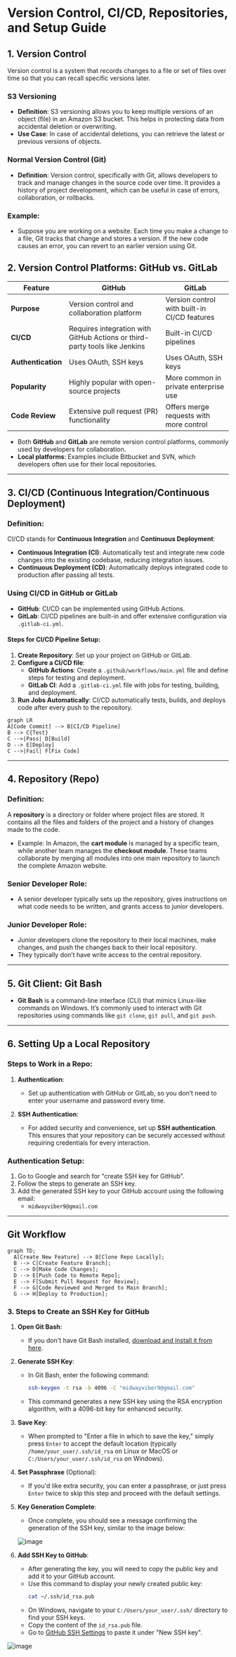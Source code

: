 # Version Control, CI/CD, Repositories, and Setup Guide

## 1. **Version Control**

Version control is a system that records changes to a file or set of files over time so that you can recall specific versions later.

### **S3 Versioning**

- **Definition**: S3 versioning allows you to keep multiple versions of an object (file) in an Amazon S3 bucket. This helps in protecting data from accidental deletion or overwriting.
- **Use Case**: In case of accidental deletions, you can retrieve the latest or previous versions of objects.

### **Normal Version Control (Git)**

- **Definition**: Version control, specifically with Git, allows developers to track and manage changes in the source code over time. It provides a history of project development, which can be useful in case of errors, collaboration, or rollbacks.

### **Example**:

- Suppose you are working on a website. Each time you make a change to a file, Git tracks that change and stores a version. If the new code causes an error, you can revert to an earlier version using Git.

## 2. **Version Control Platforms: GitHub vs. GitLab**

| Feature            | GitHub                                                       | GitLab                                       |
| ------------------ | ------------------------------------------------------------ | -------------------------------------------- |
| **Purpose**        | Version control and collaboration platform                   | Version control with built-in CI/CD features |
| **CI/CD**          | Requires integration with GitHub Actions or third-party tools like Jenkins | Built-in CI/CD pipelines                     |
| **Authentication** | Uses OAuth, SSH keys                                         | Uses OAuth, SSH keys                         |
| **Popularity**     | Highly popular with open-source projects                     | More common in private enterprise use        |
| **Code Review**    | Extensive pull request (PR) functionality                    | Offers merge requests with more control      |

- Both **GitHub** and **GitLab** are remote version control platforms, commonly used by developers for collaboration.
- **Local platforms**: Examples include Bitbucket and SVN, which developers often use for their local repositories.

---

## 3. **CI/CD (Continuous Integration/Continuous Deployment)**

### **Definition**:

CI/CD stands for **Continuous Integration** and **Continuous Deployment**:

- **Continuous Integration (CI)**: Automatically test and integrate new code changes into the existing codebase, reducing integration issues.
- **Continuous Deployment (CD)**: Automatically deploys integrated code to production after passing all tests.

### **Using CI/CD in GitHub or GitLab**

- **GitHub**: CI/CD can be implemented using GitHub Actions.
- **GitLab**: CI/CD pipelines are built-in and offer extensive configuration via `.gitlab-ci.yml`.

#### **Steps for CI/CD Pipeline Setup**:

1. **Create Repository**: Set up your project on GitHub or GitLab.
2. **Configure a CI/CD file**:
   - **GitHub Actions**: Create a `.github/workflows/main.yml` file and define steps for testing and deployment.
   - **GitLab CI**: Add a `.gitlab-ci.yml` file with jobs for testing, building, and deployment.
3. **Run Jobs Automatically**: CI/CD automatically tests, builds, and deploys code after every push to the repository.

```mermaid
graph LR
A[Code Commit] --> B[CI/CD Pipeline]
B --> C{Test}
C -->|Pass| D[Build]
D --> E[Deploy]
C -->|Fail| F[Fix Code]
```

---

## 4. **Repository (Repo)**

### **Definition**:

A **repository** is a directory or folder where project files are stored. It contains all the files and folders of the project and a history of changes made to the code.

- Example: In Amazon, the **cart module** is managed by a specific team, while another team manages the **checkout module**. These teams collaborate by merging all modules into one main repository to launch the complete Amazon website.

### **Senior Developer Role**:

- A senior developer typically sets up the repository, gives instructions on what code needs to be written, and grants access to junior developers.

### **Junior Developer Role**:

- Junior developers clone the repository to their local machines, make changes, and push the changes back to their local repository.
- They typically don’t have write access to the central repository.

---

## 5. **Git Client: Git Bash**

- **Git Bash** is a command-line interface (CLI) that mimics Linux-like commands on Windows. It’s commonly used to interact with Git repositories using commands like `git clone`, `git pull`, and `git push`.

---

## 6. **Setting Up a Local Repository**

### **Steps to Work in a Repo**:

1. **Authentication**:
   - Set up authentication with GitHub or GitLab, so you don’t need to enter your username and password every time.

2. **SSH Authentication**:
   - For added security and convenience, set up **SSH authentication**. This ensures that your repository can be securely accessed without requiring credentials for every interaction.

### **Authentication Setup**:

1. Go to Google and search for "create SSH key for GitHub".
2. Follow the steps to generate an SSH key.
3. Add the generated SSH key to your GitHub account using the following email:
   - `midwayviber9@gmail.com`

---

## **Git Workflow**

```mermaid
graph TD;
  A[Create New Feature] --> B[Clone Repo Locally];
  B --> C[Create Feature Branch];
  C --> D[Make Code Changes];
  D --> E[Push Code to Remote Repo];
  E --> F[Submit Pull Request for Review];
  F --> G[Code Reviewed and Merged to Main Branch];
  G --> H[Deploy to Production];
```

### 3.  **Steps to Create an SSH Key for GitHub**

1. **Open Git Bash**:
   - If you don't have Git Bash installed, [download and install it from here](https://git-scm.com/).
  
2. **Generate SSH Key**:
   - In Git Bash, enter the following command:
     ```bash
     ssh-keygen -t rsa -b 4096 -C "midwayviber9@gmail.com"
     ```
   - This command generates a new SSH key using the RSA encryption algorithm, with a 4096-bit key for enhanced security.

3. **Save Key**:
   - When prompted to "Enter a file in which to save the key," simply press `Enter` to accept the default location (typically `/home/your_user/.ssh/id_rsa` on Linux or MacOS or `C:/Users/your_user/.ssh/id_rsa` on Windows).

4. **Set Passphrase** (Optional):
   - If you'd like extra security, you can enter a passphrase, or just press `Enter` twice to skip this step and proceed with the default settings.

5. **Key Generation Complete**:
   - Once complete, you should see a message confirming the generation of the SSH key, similar to the image below:
   
   ![image](https://github.com/user-attachments/assets/7f9cf523-3844-4a2b-b824-e84132255db4)

6. **Add SSH Key to GitHub**:
   - After generating the key, you will need to copy the public key and add it to your GitHub account.
   - Use this command to display your newly created public key:
     ```bash
     cat ~/.ssh/id_rsa.pub
     ```
   - On Windows, navigate to your `C:/Users/your_user/.ssh/` directory to find your SSH keys.
   - Copy the content of the `id_rsa.pub` file.
   - Go to [GitHub SSH Settings](https://github.com/settings/keys) to paste it under "New SSH key".


![image](https://github.com/user-attachments/assets/e59ce3ad-0d54-4fe8-adfc-9bfc005c4341)

